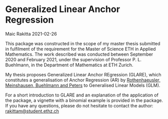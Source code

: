 Generalized Linear Anchor Regression
================
Maic Rakitta
2021-02-26

<!-- README.md is generated from README.Rmd. Please edit that file -->

This package was constructed in the scope of my master thesis submitted
in fulfilment of the requirement for the Master of Science ETH in
Applied Mathematics. The work described was conducted between September
2020 and February 2021, under the supervision of Professor P. L.
Buehlmann, in the Department of Mathematics at ETH Zurich.

My thesis proposes Generalized Linear Anchor REgression (GLARE), which
constitutes a generalisation of Anchor Regression (AR) by
[Rothenhaeusler, Meinshausen, Buehlmann and
Peters](https://rss.onlinelibrary.wiley.com/doi/abs/10.1111/rssb.12398)
to Generalised Linear Models (GLM).

For a short introduction to GLARE and an explanation of the application
of the package, a vignette with a binomial example is provided in the
package. If you have any questions, please do not hesitate to contact
the author: <rakittam@student.ethz.ch>
